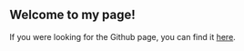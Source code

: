 ## Welcome to my page!

If you were looking for the Github page, you can find it [here](https://anthonyashco.github.io).